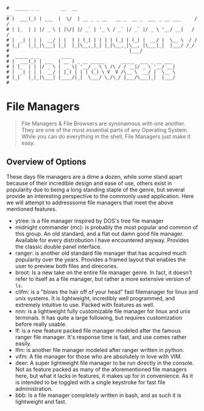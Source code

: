 ```text
#  _____ _ _        __  __                                            __
# |  ___(_) | ___  |  \/  | __ _ _ __   __ _  __ _  ___ _ __ ___     / /
# | |_  | | |/ _ \ | |\/| |/ _` | '_ \ / _` |/ _` |/ _ \ '__/ __|   / /
# |  _| | | |  __/ | |  | | (_| | | | | (_| | (_| |  __/ |  \__ \  / /
# |_|   |_|_|\___| |_|  |_|\__,_|_| |_|\__,_|\__, |\___|_|  |___/ /_/
#                                            |___/
#  _____ _ _        ____
# |  ___(_) | ___  | __ ) _ __ _____      _____  ___ _ __ ___
# | |_  | | |/ _ \ |  _ \| '__/ _ \ \ /\ / / __|/ _ \ '__/ __|
# |  _| | | |  __/ | |_) | | | (_) \ V  V /\__ \  __/ |  \__ \
# |_|   |_|_|\___| |____/|_|  \___/ \_/\_/ |___/\___|_|  |___/
#
```

File Managers
==============

> File Managers & File Browsers are synonamous with one another. They are one of the most essential parts of
> any Operating System. While you can do everything in the shell, File Managers just make it easy.

## Overview of Options

These days file managers are a dime a dozen, while some stand apart because of their incredible design and ease of use, others exist in
popularity due to being a long standing staple of the genre, but several provide an interesting perspective to the commonly used
application. Here we will attempt to addresssome file managers that meet the above mentioned features.

* ytree: is a file manager inspired by DOS's tree file manager
* midnight commander (mc): is probably the most popular and common of this group. An old standard, and a flat
	out damn good file manager. Available for every distrobution I have encountered anyway. Provides the classic
	double panel interface.
* ranger: is another old standard file manager that has acquired much popularity over the years. Provides a
	framed layout that enables the user to preview both files and direcories.
* broot: Is a new take on the entire file manager genre. In fact, it doesn't refer to itself as a file
	manager, but rather a more extensive version of `ls`.
* clifm: is a "blows the hair off of your head" fast filemanager for linux and unix systems. It is
	lightweight, incredibly well programmed, and extremely intuitive to use. Packed with features as well.
* nnn: is a lightweight fully customizable file manager for linux and unix terminals. It has quite a large
	following, but requires customization before really usable.
* lf: is a new feature packed file manager modeled after the famous ranger file manager. It's response time
	is fast, and use comes rather easily.
* lfm: is another file manager modeled after ranger written in python.
* vifm: A file manager for those who are absolutely in love with VIM.
* deer: A super lightweight file manager to be run directly in the console. Not as feature packed as many of
	the aforementioned file managers here, but what it lacks in features, it makes up for in convenience. As it
	is intended to be toggled with a single keystroke for fast file administration.
* bbb: Is a file manager completely written in bash, and as such it is lightweight and fast.
